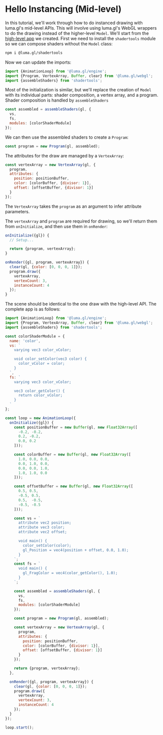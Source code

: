 # Hello Instancing (Mid-level)

In this tutorial, we'll work through how to do instanced drawing with luma.gl's mid-level APIs. This will involve using luma.gl's WebGL wrappers to do the drawing instead of the higher-level `Model`. We'll start from the [high-level app](./hello-instancing-high.md) we created. First we need to install the `shadertools` module so we can compose shaders without the `Model` class:
```bash
npm i @luma.gl/shadertools
```

Now we can update the imports:
```js
import {AnimationLoop} from '@luma.gl/engine';
import {Program, VertexArray, Buffer, clear} from '@luma.gl/webgl';
import {assembleShaders} from 'shadertools';
```
Most of the initialization is similar, but we'll replace the creation of `Model` with its individual parts: shader composition, a vertex array, and a program. Shader composition is handled by `assembleShaders`
```js
const assembled = assembleShaders(gl, {
  vs,
  fs,
  modules: [colorShaderModule]
});
```

We can then use the assembled shaders to create a `Program`:
```js
const program = new Program(gl, assembled);
```

The attributes for the draw are managed by a `VertexArray`:
```js
const vertexArray = new VertexArray(gl, {
  program,
  attributes: {
    position: positionBuffer,
    color: [colorBuffer, {divisor: 1}],
    offset: [offsetBuffer, {divisor: 1}]
  }
});
```
The `VertexArray` takes the `program` as an argument to infer attribute parameters.

The `vertexArray` and `program` are required for drawing, so we'll return them from `onInitialize`, and then use them in `onRender`:
```js
onInitialize({gl}) {
  // Setup...

  return {program, vertexArray};
}

onRender({gl, program, vertexArray}) {
  clear(gl, {color: [0, 0, 0, 1]});
  program.draw({
    vertexArray,
    vertexCount: 3,
    instanceCount: 4
  });
}
```

The scene should be identical to the one draw with the high-level API. The complete app is as follows:
```js
import {AnimationLoop} from '@luma.gl/engine';
import {Program, VertexArray, Buffer, clear} from '@luma.gl/webgl';
import {assembleShaders} from 'shadertools';

const colorShaderModule = {
  name: 'color',
  vs: `
    varying vec3 color_vColor;

    void color_setColor(vec3 color) {
      color_vColor = color;
    }
  `,
  fs: `
    varying vec3 color_vColor;

    vec3 color_getColor() {
      return color_vColor;
    }
  `
};

const loop = new AnimationLoop({
  onInitialize({gl}) {
    const positionBuffer = new Buffer(gl, new Float32Array([
      -0.2, -0.2,
      0.2, -0.2,
      0.0, 0.2
    ]));

    const colorBuffer = new Buffer(gl, new Float32Array([
      1.0, 0.0, 0.0,
      0.0, 1.0, 0.0,
      0.0, 0.0, 1.0,
      1.0, 1.0, 0.0
    ]));

    const offsetBuffer = new Buffer(gl, new Float32Array([
      0.5, 0.5,
      -0.5, 0.5,
      0.5,  -0.5,
      -0.5, -0.5
    ]));

    const vs = `
      attribute vec2 position;
      attribute vec3 color;
      attribute vec2 offset;

      void main() {
        color_setColor(color);
        gl_Position = vec4(position + offset, 0.0, 1.0);
      }
    `;
    const fs = `
      void main() {
        gl_FragColor = vec4(color_getColor(), 1.0);
      }
    `;

    const assembled = assembleShaders(gl, {
      vs,
      fs,
      modules: [colorShaderModule]
    });

    const program = new Program(gl, assembled);

    const vertexArray = new VertexArray(gl, {
      program,
      attributes: {
        position: positionBuffer,
        color: [colorBuffer, {divisor: 1}],
        offset: [offsetBuffer, {divisor: 1}]
      }
    });

    return {program, vertexArray};
  },

  onRender({gl, program, vertexArray}) {
    clear(gl, {color: [0, 0, 0, 1]});
    program.draw({
      vertexArray,
      vertexCount: 3,
      instanceCount: 4
    });
  }
});

loop.start();

```
